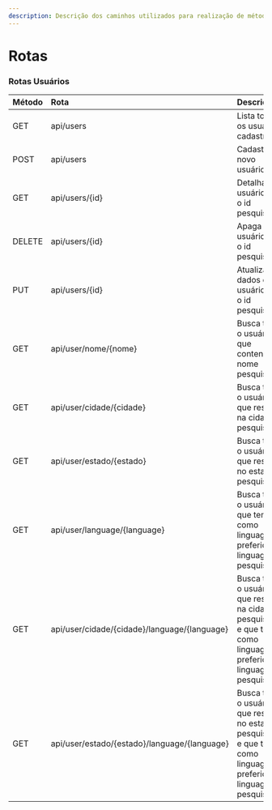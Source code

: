 ```yaml
---
description: Descrição dos caminhos utilizados para realização de métodos da API.
---
```


# Rotas

### Rotas Usuários

| Método | Rota | Descrição |
| :--- | :--- | :--- |
| GET | api/users | Lista todos os usuários cadastrados. |
| POST | api/users | Cadastra um novo usuário. |
| GET | api/users/{id} | Detalha o usuário com o id pesquisado |
| DELETE | api/users/{id} | Apaga o usuário com o id pesquisado |
| PUT | api/users/{id} | Atualiza os dados do usuário com o id pesquisado. |
| GET | api/user/nome/{nome} | Busca todos o usuários que contenha o nome pesquisado. |
| GET | api/user/cidade/{cidade} | Busca todos o usuários que residem na cidade pesquisada. |
| GET | api/user/estado/{estado} | Busca todos o usuários que residem no estado pesquisado. |
| GET | api/user/language/{language} | Busca todos o usuários que tem como linguagem preferida a linguagem pesquisada. |
| GET | api/user/cidade/{cidade}/language/{language} | Busca todos o usuários que residem na cidade pesquisada e que tem como linguagem preferida a linguagem pesquisada. |
| GET | api/user/estado/{estado}/language/{language} | Busca todos o usuários que residem no estado pesquisada e que tem como linguagem preferida a linguagem pesquisada. |



